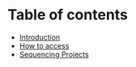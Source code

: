 # Table of contents

* [Introduction](README.md)
* [How to access](how-to-access.md)
* [Sequencing Projects](sequencing-projects.md)
